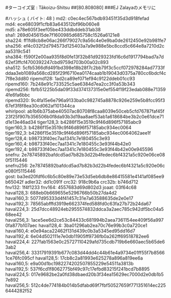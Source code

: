 #ターコイズ室 : Tākoizu-Shitsu
##[80.808080]
###EJ Zalayaのメモリに

#ハッシュ ( バイト: 48 )
md2: c0ec4ec567bdb93451f35d3d918fefad
md4: ece68039f1cfb83a643512bf96b060e8
md5: a78e605f3eef05be433ddbddeb31ab38
sha1: 269d045615de7f1600985d685758c1526a6121e8
sha224: ff1fd8cb8e06ac266f79027c9a56c4e0e9ba0de2612450e92b981fe7
sha256: ef4c032f2d794573d125403a7a9e988e5bc8ccd5c664e8a7210d2caa5319c541
sha384: f590f2e00aa935f8d0fe13f32b81d929323fd16c6d1917794bad7a7d62ef3ffcf4700392247cbd9759d703b00a02c893
sha512: 5cfb5366dfd491bd398e18b28f7c2bb79f3c5ccf072978284ad7733fddaa3eb1089a568cd285f29f6710ea0174caab1b19043d0375a780cc6bdcf4c7f8e3dd80
ripemd128: 1ad2ca89ef071ef94c9122ddeb01cc93
ripemd160: 7b248e91c733525c5ae6384d7ea2cc3f0a53b343
ripemd256: fbfb51225b5da09f33d374137315e0ef554f19f23edab088e713594fe6fa6bbc
ripemd320: 9c4fa15e6e796a9133ba0c982745a8878c926e259e5b8fcc95f367ef3f8f8ea30cd062af101344ca
whirlpool: ab1b6b375abe40507ac80708f8caa8039e50ceb5cfd76787faf45f23f25f907b356506b0f8da93b3d19aa8aef53ab1a618684be3b2c0e61dce71d1e13e46ad34
tiger128,3: b4286f15e3519c9f46d896f57185abc9
tiger160,3: b4286f15e3519c9f46d896f57185abc934ec0064
tiger192,3: b4286f15e3519c9f46d896f57185abc934ec0064062aee1f
tiger128,4: b98733f40ec7aa1341c7e180455c3e93
tiger160,4: b98733f40ec7aa1341c7e180455c3e93f44b42e0
tiger192,4: b98733f40ec7aa1341c7e180455c3e93f44b42e00e945596
snefru: 2e78745892bafdcd5ad7b82b3d22b4fedec6bf4321a5c920e06ce080f5115446
snefru256: 2e78745892bafdcd5ad7b82b3d22b4fedec6bf4321a5c920e06ce080f5115446
gost: ba3ed20fdf6c6b5c80e89e73e53d5eb6db8e86415581e4141af085ee9b65042f
adler32: dd1c091f
crc32: 918c9b6a
crc32b: b746d712
fnv132: 1f4f1233
fnv164: 4557683d69d802d3
joaat: 03f64c68
haval128,3: 688eb0b669655e5296766b50b27da4d2
haval160,3: 5077d95333d4f41457c31e7a63588635de2e0e17
haval192,3: 78565abfffd3919e662374fed588fd0c63fa27b72b24da67
haval224,3: 25d7dcc48924eb2955574832ddca3a2aec785c942df5bc04a568ee42
haval256,3: 1ace5ee6d2ce53c84433c681994b2aea7361154ee409f56a9970fa877b107aec
haval128,4: 3ba01296ab2ea70c76e99b3c0a720ce1
haval160,4: e0e94aca22462f131d439c0b3a5345ed95dd16d7
haval192,4: 6e04d502111e7e0db11905ff9736fb0a262ff69518782ee6
haval224,4: 227fab1563e0c25727110429afd735cdb719b6e660aec5b65de63ab2
haval256,4: 33317919391b677c083d44dd4c44b61e4a9734e01ff55f7b85661ce76fc095cf
haval128,5: 17cb8c2a81993e625278a896a819ee6a
haval160,5: e9a00d1bc1982274202507855229e54511a3813b
haval192,5: 537f6cd1f8062775bf49c97c17efbd83215f241bcd7b8895
haval224,5: 017e9682be2a0fd38dbaed20b3f34ea15629ec7000d2e0db1b57e892
haval256,5: 512c4de774184b014b5dfabd69f7fbf50527659f771351614ec2256444282f52
